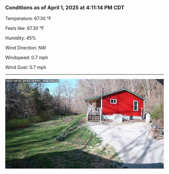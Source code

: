 ### Conditions as of April 1, 2025 at 4:11:14 PM CDT 

Temperature: 67.30 &deg;F

Feels like: 67.30 &deg;F

Humidity: 45%

Wind Direction: NW

Windspeed: 0.7 mph

Wind Gust: 0.7 mph

---

<img src="./images/latest.jpeg"/>


